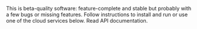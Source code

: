 This is beta-quality software: feature-complete and stable but probably with a few bugs or missing features. Follow instructions to install and run or use one of the cloud services below. Read API documentation.

  
